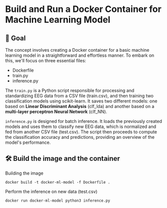# Build and Run a Docker Container for Machine Learning Model

## 🎯 Goal
The concept involves creating a Docker container for a basic machine learning model in a straightforward and effortless manner. To embark on this, we'll focus on three essential files:

- Dockerfile
- train.py
- inference.py

The `train.py` is a Python script responsible for processing and standardizing EEG data from a CSV file (train.csv), and then training two classification models using scikit-learn. It saves two different models: one based on **Linear Discriminant Analysis** (clf_lda) and another based on a **multi-layer perceptron Neural Network** (clf_NN).

`inference.py` is designed for batch inference. It loads the previously created models and uses them to classify new EEG data, which is normalized and fed from another CSV file (test.csv). The script then proceeds to compute the classification accuracy and predictions, providing an overview of the model's performance.

## 🛠️ Build the image and the container

Building the image
```
docker build -t docker-ml-model -f Dockerfile .
```

Perform the inference on new data (test.csv)
```
docker run docker-ml-model python3 inference.py
```

